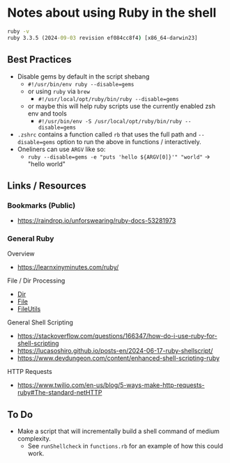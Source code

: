 # Notes about using Ruby in the shell

```cmd
ruby -v
ruby 3.3.5 (2024-09-03 revision ef084cc8f4) [x86_64-darwin23]
```

## Best Practices

- Disable gems by default in the script shebang
  - `#!/usr/bin/env ruby --disable=gems`
  - or using `ruby` via `brew`
    - `#!/usr/local/opt/ruby/bin/ruby --disable=gems`
  - or maybe this will help ruby scripts use the currently enabled zsh env and tools
    - `#!/usr/bin/env -S /usr/local/opt/ruby/bin/ruby --disable=gems`
- `.zshrc` contains a function called `rb` that uses the full path and `--disable=gems` option to run the above in functions / interactively.
- Oneliners can use `ARGV` like so:
  - `ruby --disable=gems -e "puts 'hello ${ARGV[0]}'" "world"` -> "hello world"

## Links / Resources

### Bookmarks (Public)

- https://raindrop.io/unforswearing/ruby-docs-53281973


### General Ruby

Overview

- https://learnxinyminutes.com/ruby/

File / Dir Processing

- [Dir](https://ruby-doc.org/3.3.5/Dir.html)
- [File](https://ruby-doc.org/3.3.5/File.html)
- [FileUtils](https://ruby-doc.org/3.3.5/stdlibs/fileutils/FileUtils.html)

General Shell Scripting

- https://stackoverflow.com/questions/166347/how-do-i-use-ruby-for-shell-scripting
- https://lucasoshiro.github.io/posts-en/2024-06-17-ruby-shellscript/
- https://www.devdungeon.com/content/enhanced-shell-scripting-ruby

HTTP Requests

- https://www.twilio.com/en-us/blog/5-ways-make-http-requests-ruby#The-standard-netHTTP

## To Do

- Make a script that will incrementally build a shell command of medium complexity.
  - See `runShellcheck` in `functions.rb` for an example of how this could work.
